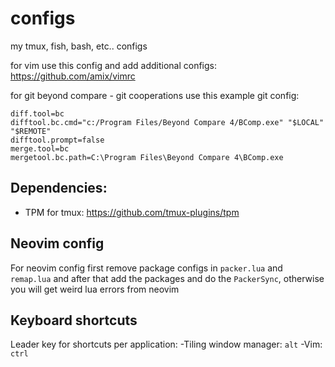 # configs
my tmux, fish, bash, etc.. configs

for vim use this config and add additional configs: https://github.com/amix/vimrc

for git beyond compare - git cooperations use this example git config:
```
diff.tool=bc
difftool.bc.cmd="c:/Program Files/Beyond Compare 4/BComp.exe" "$LOCAL" "$REMOTE"
difftool.prompt=false
merge.tool=bc
mergetool.bc.path=C:\Program Files\Beyond Compare 4\BComp.exe
```
## Dependencies:
- TPM for tmux: https://github.com/tmux-plugins/tpm
## Neovim config
For neovim config first remove package configs in `packer.lua` and `remap.lua` and after that add the packages and do the `PackerSync`, otherwise you will get weird lua errors from neovim
## Keyboard shortcuts
Leader key for shortcuts per application:
-Tiling window manager: `alt`
-Vim: `ctrl`

